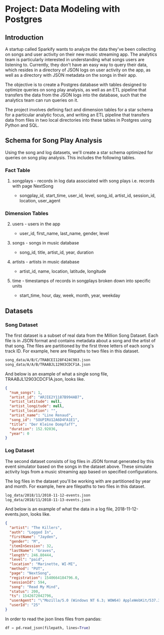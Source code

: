 # Project: Data Modeling with Postgres

## Introduction

A startup called Sparkify wants to analyze the data they've been collecting on songs and user activity on their new music streaming app. The analytics team is particularly interested in understanding what songs users are listening to. Currently, they don't have an easy way to query their data, which resides in a directory of JSON logs on user activity on the app, as well as a directory with JSON metadata on the songs in their app.

The objective is to create a Postgres database with tables designed to optimize queries on song play analysis,
as well as an ETL pipeline that transfers the data from the JSON logs into the database, such that the
analytics team can run queries on it.

The project involves defining fact and dimension tables for a star schema for a particular analytic focus, and writing an ETL pipeline that transfers data from files in two local directories into these tables in Postgres using Python and SQL.

## Schema for Song Play Analysis

Using the song and log datasets, we'll create a star schema optimized for queries on song play analysis. This includes the following tables.

### Fact Table

1. songplays - records in log data associated with song plays i.e. records with page NextSong

   - songplay_id, start_time, user_id, level, song_id, artist_id, session_id, location, user_agent

### Dimension Tables

2. users - users in the app

   - user_id, first_name, last_name, gender, level

3. songs - songs in music database

   - song_id, title, artist_id, year, duration

4. artists - artists in music database

   - artist_id, name, location, latitude, longitude

5. time - timestamps of records in songplays broken down into specific units

   - start_time, hour, day, week, month, year, weekday

## Datasets

### Song Dataset

The first dataset is a subset of real data from the Million Song Dataset. Each file is in JSON format and contains metadata about a song and the artist of that song. The files are partitioned by the first three letters of each song's track ID. For example, here are filepaths to two files in this dataset.

```bash
song_data/A/B/C/TRABCEI128F424C983.json
song_data/A/A/B/TRAABJL12903CDCF1A.json
```

And below is an example of what a single song file, TRAABJL12903CDCF1A.json, looks like.

```json
{
  "num_songs": 1,
  "artist_id": "ARJIE2Y1187B994AB7",
  "artist_latitude": null,
  "artist_longitude": null,
  "artist_location": "",
  "artist_name": "Line Renaud",
  "song_id": "SOUPIRU12A6D4FA1E1",
  "title": "Der Kleine Dompfaff",
  "duration": 152.92036,
  "year": 0
}
```

### Log Dataset

The second dataset consists of log files in JSON format generated by this event simulator based on the songs in the dataset above. These simulate activity logs from a music streaming app based on specified configurations.

The log files in the dataset you'll be working with are partitioned by year and month. For example, here are filepaths to two files in this dataset.

```bash
log_data/2018/11/2018-11-12-events.json
log_data/2018/11/2018-11-13-events.json
```

And below is an example of what the data in a log file, 2018-11-12-events.json, looks like.

```json
{
  "artist": "The Killers",
  "auth": "Logged In",
  "firstName": "Jayden",
  "gender": "M",
  "itemInSession": 32,
  "lastName": "Graves",
  "length": 246.80444,
  "level": "paid",
  "location": "Marinette, WI-MI",
  "method": "PUT",
  "page": "NextSong",
  "registration": 1540664184796.0,
  "sessionId": 594,
  "song": "Read My Mind",
  "status": 200,
  "ts": 1542672042796,
  "userAgent": "\"Mozilla/5.0 (Windows NT 6.3; WOW64) AppleWebKit/537.36 (KHTML, like Gecko) Chrome/36.0.1985.143 Safari/537.36\"",
  "userId": "25"
}
```

In order to read the json lines files from pandas:

```python
df = pd.read_json(filepath, lines=True)
```
